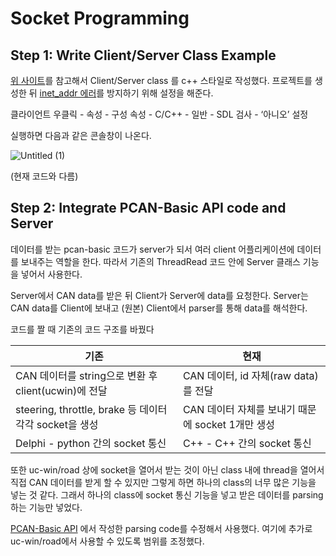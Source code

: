 # Socket Programming

## Step 1: Write Client/Server Class Example

[위 사이트](https://kevinthegrey.tistory.com/26)를 참고해서 Client/Server class 를 c++ 스타일로 작성했다. 프로젝트를 생성한 뒤 [inet_addr 에러](https://m.blog.naver.com/PostView.naver?isHttpsRedirect=true&blogId=luckywjd7&logNo=220872794096)를 방지하기 위해 설정을 해준다.

클라이언트 우클릭 - 속성 - 구성 속성 - C/C++ - 일반 - SDL 검사 - ‘아니오’ 설정

실행하면 다음과 같은 콘솔창이 나온다.

![Untitled (1)](https://user-images.githubusercontent.com/111988634/227132740-5998e6f0-e07b-4a3a-9c75-c5b83686cf4c.png)

(현재 코드와 다름)

## Step 2: Integrate PCAN-Basic API code and Server

데이터를 받는 pcan-basic 코드가 server가 되서 여러 client 어플리케이션에 데이터를 보내주는 역할을 한다. 따라서 기존의 ThreadRead 코드 안에 Server 클래스 기능을 넣어서 사용한다.

Server에서 CAN data를 받은 뒤 Client가 Server에 data를 요청한다.
Server는 CAN data를 Client에 보내고 (원본) Client에서 parser를 통해 data를 해석한다.

코드를 짤 때 기존의 코드 구조를 바꿨다

| 기존 | 현재 |
| --- | --- |
| CAN 데이터를 string으로 변환 후 client(ucwin)에 전달 | CAN 데이터, id 자체(raw data)를 전달 |
| steering, throttle, brake 등 데이터 각각 socket을 생성 | CAN 데이터 자체를 보내기 때문에 socket 1개만 생성 |
| Delphi - python 간의 socket 통신 | C++ - C++ 간의 socket 통신 |

또한 uc-win/road 상에 socket을 열어서 받는 것이 아닌 class 내에 thread을 열어서 직접 CAN 데이터를 받게 할 수 있지만 그렇게 하면 하나의 class의 너무 많은 기능을 넣는 것 같다. 그래서 하나의 class에 socket 통신 기능을 넣고 받은 데이터를 parsing하는 기능만 넣었다. 

[PCAN-Basic API](../pcan-usb/) 에서 작성한 parsing code를 수정해서 사용했다. 여기에 추가로 uc-win/road에서 사용할 수 있도록 범위를 조정했다.